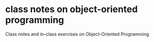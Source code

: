 # class notes on object-oriented programming
 Class notes and in-class exercises on Object-Oriented Programming
